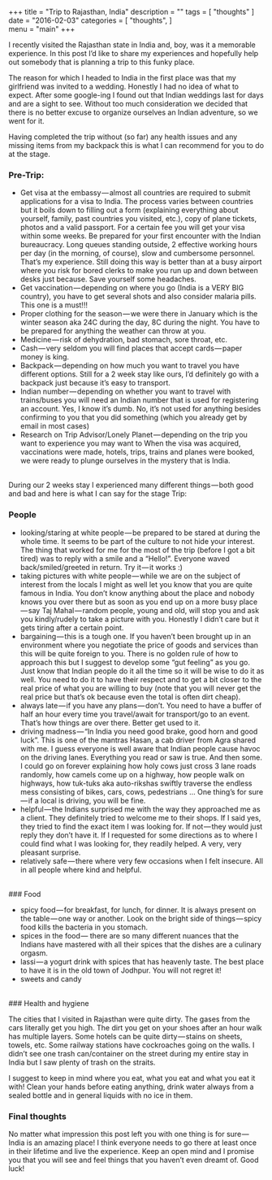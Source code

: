 +++
title = "Trip to Rajasthan, India"
description = ""
tags = [
   "thoughts"
]   
date = "2016-02-03"
categories = [
   "thoughts",
]   
menu = "main"
+++

I recently visited the Rajasthan state in India and, boy, was it a memorable experience. In this post I’d like to share my experiences and hopefully help out somebody that is planning a trip to this funky place.

The reason for which I headed to India in the first place was that my girlfriend was invited to a wedding. Honestly I had no idea of what to expect. After some google-ing I found out that Indian weddings last for days and are a sight to see. Without too much consideration we decided that there is no better excuse to organize ourselves an Indian adventure, so we went for it.

Having completed the trip without (so far) any health issues and any missing items from my backpack this is what I can recommend for you to do at the stage.

### Pre-Trip:

- Get visa at the embassy — almost all countries are required to submit applications for a visa to India. The process varies between countries but it boils down to filling out a form (explaining everything about yourself, family, past countries you visited, etc.), copy of plane tickets, photos and a valid passport. For a certain fee you will get your visa within some weeks. Be prepared for your first encounter with the Indian bureaucracy. Long queues standing outside, 2 effective working hours per day (in the morning, of course), slow and cumbersome personnel. That’s my experience. Still doing this way is better than at a busy airport where you risk for bored clerks to make you run up and down between desks just because. Save yourself some headaches.
- Get vaccination — depending on where you go (India is a VERY BIG country), you have to get several shots and also consider malaria pills. This one is a must!!!
- Proper clothing for the season — we were there in January which is the winter season aka 24C during the day, 8C during the night. You have to be prepared for anything the weather can throw at you.
- Medicine — risk of dehydration, bad stomach, sore throat, etc.
- Cash — very seldom you will find places that accept cards — paper money is king.
- Backpack — depending on how much you want to travel you have different options. Still for a 2 week stay like ours, I’d definitely go with a backpack just because it’s easy to transport.
- Indian number — depending on whether you want to travel with trains/buses you will need an Indian number that is used for registering an account. Yes, I know it’s dumb. No, it’s not used for anything besides confirming to you that you did something (which you already get by email in most cases)
- Research on Trip Advisor/Lonely Planet — depending on the trip you want to experience you may want to
When the visa was acquired, vaccinations were made, hotels, trips, trains and planes were booked, we were ready to plunge ourselves in the mystery that is India.

</br>
During our 2 weeks stay I experienced many different things — both good and bad and here is what I can say for the stage Trip:

### People

- looking/staring at white people — be prepared to be stared at during the whole time. It seems to be part of the culture to not hide your interest. The thing that worked for me for the most of the trip (before I got a bit tired) was to reply with a smile and a “Hello!”. Everyone waved back/smiled/greeted in return. Try it — it works :)
- taking pictures with white people — while we are on the subject of interest from the locals I might as well let you know that you are quite famous in India. You don’t know anything about the place and nobody knows you over there but as soon as you end up on a more busy place — say Taj Mahal — random people, young and old, will stop you and ask you kindly/rudely to take a picture with you. Honestly I didn’t care but it gets tiring after a certain point.
- bargaining — this is a tough one. If you haven’t been brought up in an environment where you negotiate the price of goods and services than this will be quite foreign to you. There is no golden rule of how to approach this but I suggest to develop some “gut feeling” as you go. Just know that Indian people do it all the time so it will be wise to do it as well. You need to do it to have their respect and to get a bit closer to the real price of what you are willing to buy (note that you will never get the real price but that’s ok because even the total is often dirt cheap).
- always late — if you have any plans — don’t. You need to have a buffer of half an hour every time you travel/await for transport/go to an event. That’s how things are over there. Better get used to it.
- driving madness — “In India you need good brake, good horn and good luck”. This is one of the mantras Hasan, a cab driver from Agra shared with me. I guess everyone is well aware that Indian people cause havoc on the driving lanes. Everything you read or saw is true. And then some. I could go on forever explaining how holy cows just cross 3 lane roads randomly, how camels come up on a highway, how people walk on highways, how tuk-tuks aka auto-rikshas swiftly traverse the endless mess consisting of bikes, cars, cows, pedestrians ... One thing’s for sure — if a local is driving, you will be fine.
- helpful — the Indians surprised me with the way they approached me as a client. They definitely tried to welcome me to their shops. If I said yes, they tried to find the exact item I was looking for. If not — they would just reply they don’t have it. If I requested for some directions as to where I could find what I was looking for, they readily helped. A very, very pleasant surprise.
- relatively safe — there where very few occasions when I felt insecure. All in all people where kind and helpful.

</br>
### Food

- spicy food — for breakfast, for lunch, for dinner. It is always present on the table — one way or another. Look on the bright side of things — spicy food kills the bacteria in you stomach.
- spices in the food — there are so many different nuances that the Indians have mastered with all their spices that the dishes are a culinary orgasm.
- lassi — a yogurt drink with spices that has heavenly taste. The best place to have it is in the old town of Jodhpur. You will not regret it!
- sweets and candy

</br>
### Health and hygiene

The cities that I visited in Rajasthan were quite dirty. The gases from the cars literally get you high. The dirt you get on your shoes after an hour walk has multiple layers. Some hotels can be quite dirty — stains on sheets, towels, etc. Some railway stations have cockroaches going on the walls. I didn’t see one trash can/container on the street during my entire stay in India but I saw plenty of trash on the straits.

I suggest to keep in mind where you eat, what you eat and what you eat it with! Clean your hands before eating anything, drink water always from a sealed bottle and in general liquids with no ice in them.

### Final thoughts

No matter what impression this post left you with one thing is for sure — India is an amazing place! I think everyone needs to go there at least once in their lifetime and live the experience. Keep an open mind and I promise you that you will see and feel things that you haven’t even dreamt of. Good luck!